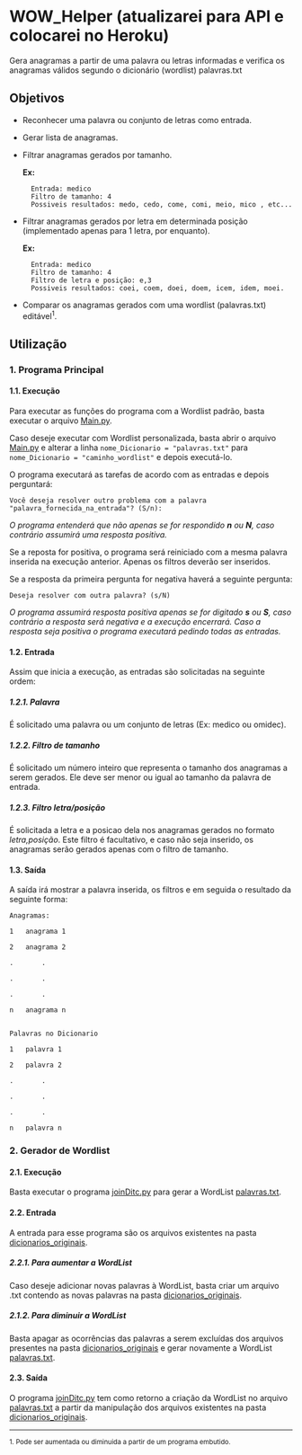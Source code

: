 # WOW_Helper (atualizarei para API e colocarei no Heroku)
Gera anagramas a partir de uma palavra ou letras informadas e verifica os anagramas válidos segundo o dicionário (wordlist) palavras.txt

## Objetivos

+ Reconhecer uma palavra ou conjunto de letras como entrada.
+ Gerar lista de anagramas.
+ Filtrar anagramas gerados por tamanho.
    
     **Ex:**
        
        Entrada: medico
        Filtro de tamanho: 4
        Possiveis resultados: medo, cedo, come, comi, meio, mico , etc...

+ Filtrar anagramas gerados por letra em determinada posição (implementado 
apenas para 1 letra, por enquanto).

     **Ex:**
     
        Entrada: medico
        Filtro de tamanho: 4
        Filtro de letra e posição: e,3
        Possiveis resultados: coei, coem, doei, doem, icem, idem, moei.
        
+ Comparar os anagramas gerados com uma wordlist (palavras.txt) editável<sup>1</sup>.

## Utilização
### 1. Programa Principal
#### 1.1. Execução
    
Para executar as funções do programa com a Wordlist padrão,
basta executar o arquivo [Main.py](./Main.py).
 
Caso deseje executar com Wordlist personalizada, basta
abrir o arquivo [Main.py](./Main.py) e alterar a linha
```nome_Dicionario = "palavras.txt"``` para 
 ```nome_Dicionario = "caminho_wordlist"``` e depois executá-lo.
 
O programa executará as tarefas de acordo com as entradas
e depois perguntará:
```
Você deseja resolver outro problema com a palavra "palavra_fornecida_na_entrada"? (S/n):
```
*O programa entenderá que não apenas se for respondido **n** ou **N**, 
caso contrário assumirá uma resposta positiva.*

Se a reposta for positiva, o programa será reiniciado com a mesma 
palavra inserida na execução anterior. Apenas os filtros deverão ser inseridos.

Se a resposta da primeira pergunta for negativa haverá a seguinte pergunta:
```
Deseja resolver com outra palavra? (s/N)
```
*O programa assumirá resposta positiva apenas se for digitado **s** ou **S**, caso contrário a resposta será negativa 
e a execução encerrará. Caso a resposta seja positiva o programa executará pedindo todas as entradas.*
#### 1.2. Entrada
    
Assim que inicia a execução, as entradas são solicitadas na seguinte ordem:
##### 1.2.1. Palavra

É solicitado uma palavra ou um conjunto de letras (Ex: medico ou omidec).
##### 1.2.2. Filtro de tamanho

É solicitado um número inteiro que representa o
 tamanho dos anagramas a serem gerados. Ele deve ser 
 menor ou igual ao tamanho da palavra de entrada.
##### 1.2.3. Filtro letra/posição

É solicitada a letra e a posicao dela nos 
anagramas gerados no formato *letra,posição*. 
Este filtro é facultativo, e caso não seja inserido, 
os anagramas serão gerados apenas com o filtro de tamanho.

#### 1.3. Saída

A saída irá mostrar a palavra inserida, os filtros e em seguida o 
resultado da seguinte forma:

```
Anagramas:

1   anagrama 1

2   anagrama 2

.       .

.       .

.       .

n   anagrama n


Palavras no Dicionario

1   palavra 1

2   palavra 2

.       .

.       .

.       .

n   palavra n
```

### 2. Gerador de Wordlist
#### 2.1. Execução
Basta executar o programa [joinDitc.py](./joinDict.py) para gerar a WordList [palavras.txt](./palavras.txt).

#### 2.2. Entrada
A entrada para esse programa são os arquivos existentes na pasta [dicionarios_originais](dicionarios_originais).

##### 2.2.1. Para aumentar a WordList
Caso deseje adicionar novas palavras à WordList, basta criar um arquivo .txt contendo as novas palavras na
pasta [dicionarios_originais](dicionarios_originais).

##### 2.1.2. Para diminuir a WordList
Basta apagar as ocorrências das palavras a serem excluídas dos arquivos presentes na
pasta [dicionarios_originais](dicionarios_originais) e gerar novamente a WordList [palavras.txt](./palavras.txt).

#### 2.3. Saída
O programa [joinDitc.py](./joinDict.py) tem como retorno a criação da WordList no arquivo [palavras.txt](./palavras.txt) a partir da manipulação dos arquivos
existentes na pasta [dicionarios_originais](dicionarios_originais).

<hr />
<p>
<small>1. Pode ser aumentada ou diminuida a 
partir de um programa embutido.
</p>


